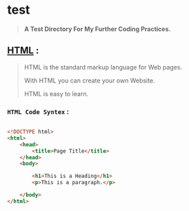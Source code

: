 # test


> **A Test Directory For My Further Coding Practices.**


## [HTML](/html/index.html) :

> HTML is the standard markup language for Web pages.
>
> With HTML you can create your own Website.
>
> HTML is easy to learn.


### `HTML Code Syntex` :


```html

<!DOCTYPE html>
<html>
    <head>
        <title>Page Title</title>
    </head>
    <body>

        <h1>This is a Heading</h1>
        <p>This is a paragraph.</p>

    </body>
</html>


```
